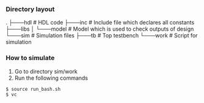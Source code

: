 ### Directory layout
.
├───hdl         # HDL code
├───inc         # Include file which declares all constants
├───libs
│   └───model   # Model which is used to check outputs of design
└───sim         # Simulation files
    ├───tb      # Top testbench
    └───work    # Script for simulation

### How to simulate
1. Go to directory sim/work
2. Run the following commands
```sh
$ source run_bash.sh
$ vc
